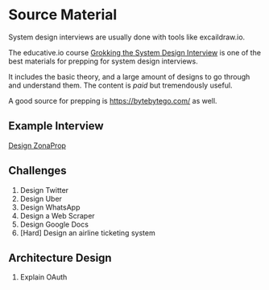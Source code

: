 # Source Material

System design interviews are usually done with tools like excaildraw.io.

The educative.io course [Grokking the System Design Interview](https://www.educative.io/courses/grokking-modern-system-design-interview-for-engineers-managers) is one of the best materials for prepping for system design interviews.

It includes the basic theory, and a large amount of designs to go through and understand them. The content is *paid* but tremendously useful.

A good source for prepping is https://bytebytego.com/ as well.


## Example Interview

[Design ZonaProp](https://www.youtube.com/watch?v=Rxn52ROtdTs)

## Challenges

1. Design Twitter
2. Design Uber
3. Design WhatsApp
4. Design a Web Scraper
5. Design Google Docs
6. [Hard] Design an airline ticketing system


## Architecture Design

1. Explain OAuth
